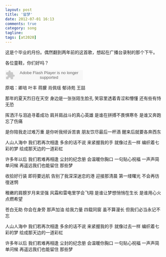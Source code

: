```yaml
---
layout: post
title: '留梦'
date: 2012-07-01 16:13
comments: true
category: song
tagline: 
tags: [at2020]
---
```

    

这是个毕业的月份。偶然翻到两年前的这首歌，想起在广播台录制的那个下午。

各位童鞋，你们好吗？

<object classid="clsid:d27cdb6e-ae6d-11cf-96b8-444553540000" codebase=" http://fpdownload.macromedia.com/pub/shockwave/cabs/flash/swflash.cab#version=7,0,0,0" width="250" height="32"><param name="allowScriptAccess" value="sameDomain"><param name="movie" value=" http://l.5sing.com/player.swf?songtype=yc&songid=1744926"><param name="quality" value="high"><param name="bgcolor" value="#ffffff"><embed src=" http://l.5sing.com/player.swf?songtype=yc&songid=1744926" quality="high" bgcolor="#ffffff" width="250" height="32" allowScriptAccess="sameDomain" type="application/x-shockwave-flash" pluginspage=" http://www.macromedia.com/go/getflashplayer" /></object>

原唱：卿培 叶丰 蒋朦 肖佩瑶 郁诗苑 王喆

那年的夏天烈日在天空
身边是一张张陌生脸孔
笑容里透着青涩和懵懂
还有些有恃无恐

挥洒汗与泪追寻着成功
肩并肩战斗的真心英雄
是谁在拼搏不畏惧寒冬
是谁又奔跑忘了伤痛

是你陪我走过难万重
是你听我倾诉苦衷
朋友饮尽最后一杯酒
醒来后就要各奔西东

人山人海中 我们若再次相逢
多余的话不说 来紧握我的手
就像过去一样 编织着七彩的梦
绘成那天边的一道彩虹

许多年以后 我们若难再相逢
尘封的纪念册 会温暖你胸口
一句贴心祝福 一声声简单问候
再遥远我们也能留住 那些梦

收拾好行装 即将要远航
告别了我深深迷恋的港
迎接那清晨 第一缕曙光
不会再彷徨迷惘

稚嫩的肩膀岁月来坚强
风霜和雷电里学会飞翔
是谁让梦想悄悄在生长
是谁用心火点燃希望

苍白无助 你会在身旁
那声加油 给我力量
四载同窗 虽不算漫长
但我们必当永记不忘

人山人海中 我们若再次相逢
多余的话不说 来紧握我的手
就像过去一样 编织着七彩的梦
绘成那天边的一道彩虹

许多年以后 我们若难再相逢
尘封的纪念册 会温暖你胸口
一句贴心祝福 一声声简单问候
再遥远我们也能留住
那些梦
